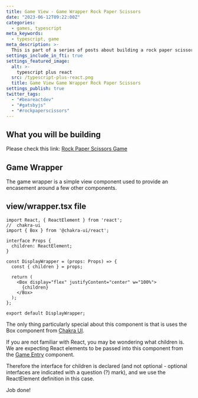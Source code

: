 ```yaml
---
title: Game View - Game Wrapper Rock Paper Scissors
date: "2023-06-12T09:22:00Z"
categories:
  - games, typescript
meta_keywords:
  - typescript, game
meta_description: >-
  This is part of a series of posts about building a rock paper scissors game in gatsbyjs.
settings_include_in_fti: true
settings_featured_image:
  alt: >-
    typescript plus react
  src: /typescript-plus-react.png
  title: Game View Game Wrapper Rock Paper Scissors
settings_publish: true
twitter_tags:
  - "#beareactdev"
  - "#gatsbyjs"
  - "#rockpaperscissors"
---
```

## What you will be building

Please check this link: <a href="https://beareact.dev/games/rock-paper-scissors/" target="_blank">Rock Paper Scissors Game</a>

## Game Wrapper

The game wrapper is a simple view component used to provide an encasement around a few other components.

## view/wrapper.tsx file

```language-typescript
import React, { ReactElement } from 'react';
//  chakra-ui
import { Box } from '@chakra-ui/react';

interface Props {
  children: ReactElement;
}

const DisplayWrapper = (props: Props) => {
  const { children } = props;

  return (
    <Box display="flex" justifyContent="center" w="100%">
      {children}
    </Box>
  );
};

export default DisplayWrapper;
```

The only thing particularly special about this component is that is uses the Box component from <a href="https://chakra-ui.com/" rel="noopener" target="_blank">Chakra UI</a>.

If you are not familiar with React, you may be wondering what children is. We are expecting React elements to be passed into this component from the [Game Entry](/game-entry-rock-paper-scissors/) component.

Therefore the interface for children is declared (and not optional - optional interfaces are indicated with a question (?) mark), and we use the ReactElement definition in this case.

Job done!
